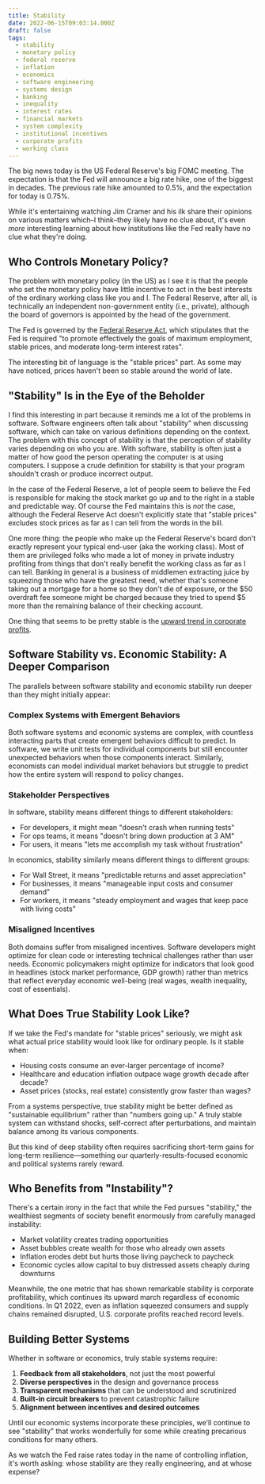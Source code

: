 ```yaml
---
title: Stability
date: 2022-06-15T09:03:14.000Z
draft: false
tags:
  - stability
  - monetary policy
  - federal reserve
  - inflation
  - economics
  - software engineering
  - systems design
  - banking
  - inequality
  - interest rates
  - financial markets
  - system complexity
  - institutional incentives
  - corporate profits
  - working class
---
```


The big news today is the US Federal Reserve's big FOMC meeting. The expectation
is that the Fed will announce a big rate hike, one of the biggest in decades. The
previous rate hike amounted to 0.5%, and the expectation for today is 0.75%.

While it's entertaining watching Jim Cramer and his ilk share their opinions on
various matters which–I think–they likely have no clue about, it's even _more_
interesting learning about how institutions like the Fed really have no clue
what they're doing.

## Who Controls Monetary Policy?

The problem with monetary policy (in the US) as I see it is that the people who
set the monetary policy have little incentive to act in the best interests of
the ordinary working class like you and I. The Federal Reserve, after all, is
technically an independent non-government entity (i.e., private), although the
board of governors is appointed by the head of the government.

The Fed is governed by the [Federal Reserve
Act](https://en.wikipedia.org/wiki/Federal_Reserve_Act), which stipulates that
the Fed is required "to promote effectively the goals of maximum employment,
stable prices, and moderate long-term interest rates".

The interesting bit of language is the "stable prices" part. As some may have
noticed, prices haven't been so stable around the world of late.

## "Stability" Is in the Eye of the Beholder

I find this interesting in part because it reminds me a lot of the problems in
software. Software engineers often talk about "stability" when discussing
software, which can take on various definitions depending on the context. The
problem with this concept of stability is that the perception of stability
varies depending on who you are. With software, stability is often just a matter
of how good the person operating the computer is at using computers. I suppose a
crude definition for stability is that your program shouldn't crash or produce
incorrect output.

In the case of the Federal Reserve, a lot of people seem to believe the Fed is
responsible for making the stock market go up and to the right in a stable and
predictable way. Of course the Fed maintains this is _not_ the case, although
the Federal Reserve Act doesn't explicitly state that "stable prices" excludes
stock prices as far as I can tell from the words in the bill.

One more thing: the people who make up the Federal Reserve's board don't exactly
represent your typical end-user (aka the working class). Most of them are
privileged folks who made a lot of money in private industry profiting from
things that don't really benefit the working class as far as I can tell. Banking
in general is a business of middlemen extracting juice by squeezing those who
have the greatest need, whether that's someone taking out a mortgage for a home
so they don't die of exposure, or the $50 overdraft fee someone might be charged
because they tried to spend $5 more than the remaining balance of their checking
account.

One thing that seems to be pretty stable is the [upward trend in corporate
profits](https://www.bea.gov/data/income-saving/corporate-profits).

## Software Stability vs. Economic Stability: A Deeper Comparison

The parallels between software stability and economic stability run deeper than they might initially appear:

### Complex Systems with Emergent Behaviors

Both software systems and economic systems are complex, with countless interacting parts that create emergent behaviors difficult to predict. In software, we write unit tests for individual components but still encounter unexpected behaviors when those components interact. Similarly, economists can model individual market behaviors but struggle to predict how the entire system will respond to policy changes.

### Stakeholder Perspectives

In software, stability means different things to different stakeholders:

- For developers, it might mean "doesn't crash when running tests"
- For ops teams, it means "doesn't bring down production at 3 AM"
- For users, it means "lets me accomplish my task without frustration"

In economics, stability similarly means different things to different groups:

- For Wall Street, it means "predictable returns and asset appreciation"
- For businesses, it means "manageable input costs and consumer demand"
- For workers, it means "steady employment and wages that keep pace with living costs"

### Misaligned Incentives

Both domains suffer from misaligned incentives. Software developers might optimize for clean code or interesting technical challenges rather than user needs. Economic policymakers might optimize for indicators that look good in headlines (stock market performance, GDP growth) rather than metrics that reflect everyday economic well-being (real wages, wealth inequality, cost of essentials).

## What Does True Stability Look Like?

If we take the Fed's mandate for "stable prices" seriously, we might ask what actual price stability would look like for ordinary people. Is it stable when:

- Housing costs consume an ever-larger percentage of income?
- Healthcare and education inflation outpace wage growth decade after decade?
- Asset prices (stocks, real estate) consistently grow faster than wages?

From a systems perspective, true stability might be better defined as "sustainable equilibrium" rather than "numbers going up." A truly stable system can withstand shocks, self-correct after perturbations, and maintain balance among its various components.

But this kind of deep stability often requires sacrificing short-term gains for long-term resilience—something our quarterly-results-focused economic and political systems rarely reward.

## Who Benefits from "Instability"?

There's a certain irony in the fact that while the Fed pursues "stability," the wealthiest segments of society benefit enormously from carefully managed instability:

- Market volatility creates trading opportunities
- Asset bubbles create wealth for those who already own assets
- Inflation erodes debt but hurts those living paycheck to paycheck
- Economic cycles allow capital to buy distressed assets cheaply during downturns

Meanwhile, the one metric that has shown remarkable stability is corporate profitability, which continues its upward march regardless of economic conditions. In Q1 2022, even as inflation squeezed consumers and supply chains remained disrupted, U.S. corporate profits reached record levels.

## Building Better Systems

Whether in software or economics, truly stable systems require:

1. **Feedback from all stakeholders**, not just the most powerful
2. **Diverse perspectives** in the design and governance process
3. **Transparent mechanisms** that can be understood and scrutinized
4. **Built-in circuit breakers** to prevent catastrophic failure
5. **Alignment between incentives and desired outcomes**

Until our economic systems incorporate these principles, we'll continue to see "stability" that works wonderfully for some while creating precarious conditions for many others.

As we watch the Fed raise rates today in the name of controlling inflation, it's worth asking: whose stability are they really engineering, and at whose expense?
